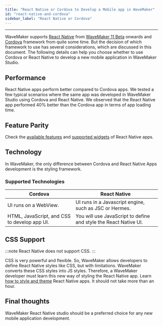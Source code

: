 ```yaml
---
title: "React Native or Cordova to Develop a Mobile app in WaveMaker"
id: "react-native-and-cordova"
sidebar_label: "React Native or Cordova"
---
```

---

WaveMaker supports [React Native](/learn/react-native/react-native) from [WaveMaker 11 Beta](/learn/wavemaker-release-notes/v11-0-1) onwards and [Cordova](/learn/hybrid-mobile/building-hybrid-mobile-apps) framework from quite some time. But the decision of which framework to use has several considerations, which are discussed in this document. The following details can help you choose whether to use Cordova or React Native to develop a new mobile application in WaveMaker Studio.

## Performance

React Native apps perform better compared to Cordova apps. We tested a few typical scenarios where the same app was developed in WaveMaker Studio using Cordova and React Native. We observed that the React Native app performed 40% better than the Cordova app in terms of app loading time. 


## Feature Parity

Check the [available features](/learn/react-native/feature-support) and [supported widgets](/learn/react-native/supported-widgets) of React Native apps.

## Technology

In WaveMaker, the only difference between Cordova and React Native Apps development is the styling framework.

### Supported Technologies

|Cordova|React Native|
|----|----|
|UI runs on a WebView. | UI runs in a Javascript engine, such as JSC or Hermes.|
|HTML, JavaScript, and CSS to develop app UI. | You will use JavaScript to define and style the React Native UI. |

## CSS Support

:::note
React Native does not support CSS.
:::

CSS is very powerful and flexible. So, WaveMaker allows developers to define React Native styles like CSS, but with limitations. WaveMaker converts these CSS styles into JS styles. Therefore, a WaveMaker developer must learn this new way of styling the React Native app. Learn [how to style and theme](/learn/react-native/styles) React Native apps. It should not take more than an hour.

## Final thoughts

WaveMaker React Native studio should be a preferred choice for any new mobile application development.
